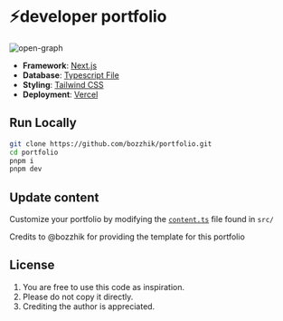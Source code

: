 # ⚡️developer portfolio

![open-graph](https://github.com/user-attachments/assets/9ac0e189-d833-48f0-aa54-40e231ee4476)


- **Framework**: [Next.js](https://nextjs.org/)
- **Database**: [Typescript File](https://github.com/bozzhik/portfolio/blob/main/src/content.ts)
- **Styling**: [Tailwind CSS](https://tailwindcss.com)
- **Deployment**: [Vercel](https://vercel.com)

## Run Locally

```bash
git clone https://github.com/bozzhik/portfolio.git
cd portfolio
pnpm i
pnpm dev
```

## Update content

Customize your portfolio by modifying the [`content.ts`](https://github.com/bozzhik/portfolio/blob/main/src/content.ts) file found in `src/`

Credits to @bozzhik for providing the template for this portfolio

## License

1. You are free to use this code as inspiration.
2. Please do not copy it directly.
3. Crediting the author is appreciated.


